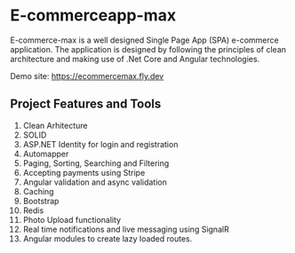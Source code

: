# E-commerceapp-max

E-commerce-max is a well designed Single Page App (SPA) e-commerce application. The application is designed by following the principles of clean architecture and making use of .Net Core and Angular technologies.

Demo site: https://ecommercemax.fly.dev

## Project Features and Tools

1. Clean Arhitecture 
2. SOLID
3. ASP.NET Identity for login and registration
4. Automapper
5. Paging, Sorting, Searching and Filtering
6. Accepting payments using Stripe
7. Angular validation and async validation
8. Caching
9. Bootstrap
10. Redis 
11. Photo Upload functionality
12. Real time notifications and live messaging using SignalR
13. Angular modules to create lazy loaded routes.

